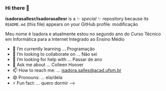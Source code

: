 ### Hi there 👋


**isadorasallesr/isadorasallesr** is a ✨ _special_ ✨ repository because its `README.md` (this file) appears on your GitHub profile.
modificação

Meu nome é Isadora e atualmente estou no segundo ano do Curso Técnico em Informática para a Internet Integrado ao Ensino Médio
- 🌱 I’m currently learning ...
Programação
- 👯 I’m looking to collaborate on ...
Não sei
- 🤔 I’m looking for help with ...
Passar de ano
- 💬 Ask me about ...
Colleen Hoover
- 📫 How to reach me: ...
isadora.salles@acad.ufsm.br
- 😄 Pronouns: ...
ela/dela
- ⚡ Fun fact: ...
quero dormir
-->
